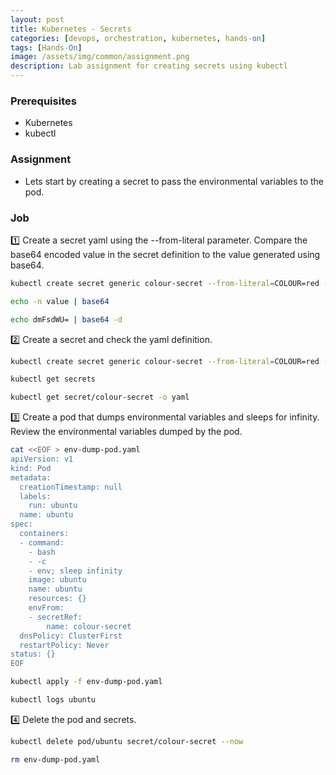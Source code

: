 ```yaml
---
layout: post
title: Kubernetes - Secrets
categories: [devops, orchestration, kubernetes, hands-on]
tags: [Hands-On]
image: /assets/img/common/assignment.png
description: Lab assignment for creating secrets using kubectl
---
```


### Prerequisites

- Kubernetes
- kubectl

### Assignment

- Lets start by creating a secret to pass the environmental variables to the pod.

### Job

1️⃣  Create a secret yaml using the --from-literal parameter. Compare the base64 encoded value in the secret definition to the value generated using base64.

```sh
kubectl create secret generic colour-secret --from-literal=COLOUR=red --from-literal=KEY=value --dry-run=client -o yaml
```

```sh
echo -n value | base64
```

```sh
echo dmFsdWU= | base64 -d
```

2️⃣ Create a secret and check the yaml definition.

```sh
kubectl create secret generic colour-secret --from-literal=COLOUR=red --from-literal=KEY=value
```

```sh
kubectl get secrets
```

```sh
kubectl get secret/colour-secret -o yaml
```

3️⃣ Create a pod that dumps environmental variables and sleeps for infinity. Review the environmental variables dumped by the pod.

```sh
cat <<EOF > env-dump-pod.yaml
apiVersion: v1
kind: Pod
metadata:
  creationTimestamp: null
  labels:
    run: ubuntu
  name: ubuntu
spec:
  containers:
  - command:
    - bash
    - -c
    - env; sleep infinity
    image: ubuntu
    name: ubuntu
    resources: {}
    envFrom:
    - secretRef:
        name: colour-secret
  dnsPolicy: ClusterFirst
  restartPolicy: Never
status: {}
EOF
```

```sh
kubectl apply -f env-dump-pod.yaml
```

```sh
kubectl logs ubuntu
```


4️⃣ Delete the pod and secrets.

```sh
kubectl delete pod/ubuntu secret/colour-secret --now
```

```sh
rm env-dump-pod.yaml
```
